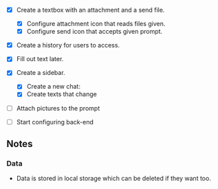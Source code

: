 * [X] Create a textbox with an attachment and a send file.

  * [X] Configure attachment icon that reads files given.
  * [X] Configure send icon that accepts given prompt.
* [X] Create a history for users to access.
* [X] Fill out text later.
* [X] Create a sidebar.

  * [X] Create a new chat:
  * [X] Create texts that change
* [ ] Attach pictures to the prompt
* [ ] Start configuring back-end

## Notes

### Data

* Data is stored in local storage which can be deleted if they want too.

